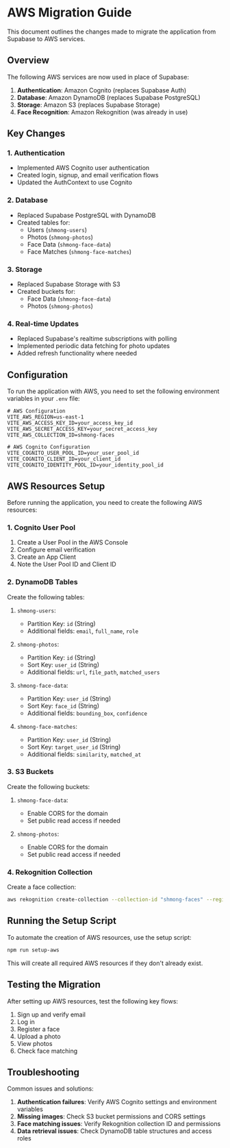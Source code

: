 # AWS Migration Guide

This document outlines the changes made to migrate the application from Supabase to AWS services.

## Overview

The following AWS services are now used in place of Supabase:

1. **Authentication**: Amazon Cognito (replaces Supabase Auth)
2. **Database**: Amazon DynamoDB (replaces Supabase PostgreSQL)
3. **Storage**: Amazon S3 (replaces Supabase Storage)
4. **Face Recognition**: Amazon Rekognition (was already in use)

## Key Changes

### 1. Authentication

- Implemented AWS Cognito user authentication
- Created login, signup, and email verification flows
- Updated the AuthContext to use Cognito

### 2. Database

- Replaced Supabase PostgreSQL with DynamoDB
- Created tables for:
  - Users (`shmong-users`)
  - Photos (`shmong-photos`)
  - Face Data (`shmong-face-data`)
  - Face Matches (`shmong-face-matches`)

### 3. Storage

- Replaced Supabase Storage with S3
- Created buckets for:
  - Face Data (`shmong-face-data`)
  - Photos (`shmong-photos`)

### 4. Real-time Updates

- Replaced Supabase's realtime subscriptions with polling
- Implemented periodic data fetching for photo updates
- Added refresh functionality where needed

## Configuration

To run the application with AWS, you need to set the following environment variables in your `.env` file:

```
# AWS Configuration
VITE_AWS_REGION=us-east-1
VITE_AWS_ACCESS_KEY_ID=your_access_key_id
VITE_AWS_SECRET_ACCESS_KEY=your_secret_access_key
VITE_AWS_COLLECTION_ID=shmong-faces

# AWS Cognito Configuration
VITE_COGNITO_USER_POOL_ID=your_user_pool_id
VITE_COGNITO_CLIENT_ID=your_client_id
VITE_COGNITO_IDENTITY_POOL_ID=your_identity_pool_id
```

## AWS Resources Setup

Before running the application, you need to create the following AWS resources:

### 1. Cognito User Pool

1. Create a User Pool in the AWS Console
2. Configure email verification
3. Create an App Client
4. Note the User Pool ID and Client ID

### 2. DynamoDB Tables

Create the following tables:

1. `shmong-users`:
   - Partition Key: `id` (String)
   - Additional fields: `email`, `full_name`, `role`

2. `shmong-photos`:
   - Partition Key: `id` (String)
   - Sort Key: `user_id` (String)
   - Additional fields: `url`, `file_path`, `matched_users`

3. `shmong-face-data`:
   - Partition Key: `user_id` (String)
   - Sort Key: `face_id` (String)
   - Additional fields: `bounding_box`, `confidence`

4. `shmong-face-matches`:
   - Partition Key: `user_id` (String)
   - Sort Key: `target_user_id` (String)
   - Additional fields: `similarity`, `matched_at`

### 3. S3 Buckets

Create the following buckets:

1. `shmong-face-data`:
   - Enable CORS for the domain
   - Set public read access if needed

2. `shmong-photos`:
   - Enable CORS for the domain
   - Set public read access if needed

### 4. Rekognition Collection

Create a face collection:

```bash
aws rekognition create-collection --collection-id "shmong-faces" --region "us-east-1"
```

## Running the Setup Script

To automate the creation of AWS resources, use the setup script:

```bash
npm run setup-aws
```

This will create all required AWS resources if they don't already exist.

## Testing the Migration

After setting up AWS resources, test the following key flows:

1. Sign up and verify email
2. Log in
3. Register a face
4. Upload a photo
5. View photos
6. Check face matching

## Troubleshooting

Common issues and solutions:

1. **Authentication failures**: Verify AWS Cognito settings and environment variables
2. **Missing images**: Check S3 bucket permissions and CORS settings
3. **Face matching issues**: Verify Rekognition collection ID and permissions
4. **Data retrieval issues**: Check DynamoDB table structures and access roles 